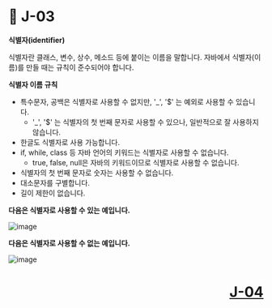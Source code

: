 # 📖 J-03
**식별자(identifier)** 

식별자란 클래스, 변수, 상수, 메소드 등에 붙이는 이름을 말합니다.
자바에서 식별자(이름)를 만들 때는 규칙이 준수되어야 합니다.

**식별자 이름 규칙**
* 특수문자, 공백은 식별자로 사용할 수 없지만, '_', '$' 는 예외로 사용할 수 있습니다.
  * '_', '$' 는 식별자의 첫 번째 문자로 사용할 수 있으나, 일반적으로 잘 사용하지 않습니다.
* 한글도 식별자로 사용 가능합니다.
* if, while, class 등 자바 언어의 키워드는 식별자로 사용할 수 없습니다.
  * true, false, null은 자바의 키워드이므로 식별자로 사용할 수 없습니다.
* 식별자의 첫 번째 문자로 숫자는 사용할 수 없습니다.
* 대소문자를 구별합니다.
* 길이 제한이 없습니다.

**다음은 식별자로 사용할 수 있는 예입니다.**

![image](https://github.com/user-attachments/assets/9d9d509b-7951-4eb4-a84e-170675ed6ff2)

**다음은 식별자로 사용할 수 없는 예입니다.**

![image](https://github.com/user-attachments/assets/93222788-f01d-4fda-935d-7ccba8cbd165)


# <p align="right">[J-04](./J_04.md)</p>
